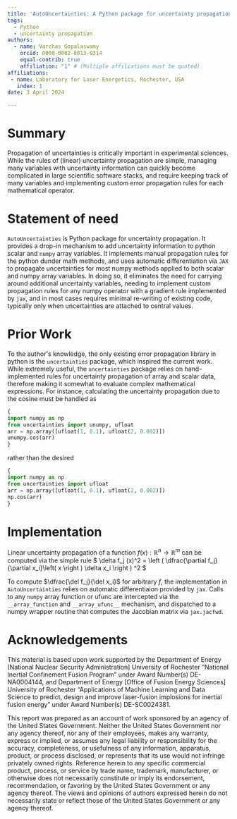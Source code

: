 ```yaml
---
title: 'AutoUncertainties: A Python package for uncertainty propagation'
tags:
  - Python
  - uncertainty propagation
authors:
  - name: Varchas Gopalaswamy
    orcid: 0000-0002-8013-9314
    equal-contrib: true
    affiliation: "1" # (Multiple affiliations must be quoted)
affiliations:
 - name: Laboratory for Laser Energetics, Rochester, USA
   index: 1
date: 3 April 2024

---
```


# Summary

Propagation of uncertainties is critically important in experimental sciences.
While the rules of (linear) uncertainty propagation
are simple, managing many variables with uncertainty information
can quickly become complicated in large scientific software stacks, and require
keeping track of many variables and implementing custom error propagation
rules for each mathematical operator.

# Statement of need

`AutoUncertainties` is Python package for uncertainty propagation. It provides
a drop-in mechanism to add uncertainty information to python scalar and `numpy`
array variables. It implements manual propagation rules for the python dunder math
methods, and uses automatic differentiation via `JAX` to propagate uncertainties
for most numpy methods applied to both scalar and numpy array variables. In doing so,
it eliminates the need for carrying around additional uncertainty variables,
needing to implement custom propagation rules for any numpy operator with a gradient
rule implemented by `jax`, and in most cases requires minimal re-writing of existing code,
typically only when uncertainties are attached to central values.

# Prior Work

To the author's knowledge, the only existing error propagation library in python is the `uncertainties` package,
which inspired the current work. While extremely useful, the `uncertainties` package
relies on hand-implemented rules for uncertainty propagation of array and scalar data, therefore
making it somewhat to evaluate complex mathematical expressions. For instance, calculating the uncertainty
propagation due to the cosine must be handled as

```python
{
import numpy as np
from uncertainties import unumpy, ufloat
arr = np.array([ufloat(1, 0.1), ufloat(2, 0.002)])
unumpy.cos(arr)
}
```

rather than the desired

```python
{
import numpy as np
from uncertainties import ufloat
arr = np.array([ufloat(1, 0.1), ufloat(2, 0.002)])
np.cos(arr)
}
```

# Implementation

Linear uncertainty propagation of a function $f(x) : \mathbb{R}^n \rightarrow \mathbb{R}^m$ can be computed
via the simple rule $ \delta f_j (x)^2 = \left ( \dfrac{\partial f_j}{\partial x_i}\left( x \right ) \delta x_i  \right ) ^2 $

To compute $\dfrac{\del f_j}{\del x_i}$ for arbitrary $f$, the implementation in `AutoUncertainties` relies on automatic
differentiaion provided by `jax`. Calls to any `numpy` array function or ufunc are intercepted via the `__array_function`
and `__array_ufunc__` mechanism, and dispatched to a numpy wrapper routine that computes the Jacobian matrix via `jax.jacfwd`.


# Acknowledgements

This material is based upon work supported by the Department of Energy [National Nuclear Security Administration] University of Rochester “National Inertial Confinement Fusion Program” under Award Number(s) DE-NA0004144, and Department of Energy [Office of Fusion Energy Sciences] University of Rochester “Applications of Machine Learning and Data Science to predict, design and improve laser-fusion implosions for inertial fusion energy” under Award Number(s) DE-SC0024381.

This report was prepared as an account of work sponsored by an agency of the United States Government. Neither the United States Government nor any agency thereof, nor any of their employees, makes any warranty, express or implied, or assumes any legal liability or responsibility for the accuracy, completeness, or usefulness of any information, apparatus, product, or process disclosed, or represents that its use would not infringe privately owned rights. Reference herein to any specific commercial product, process, or service by trade name, trademark, manufacturer, or otherwise does not necessarily constitute or imply its endorsement, recommendation, or favoring by the United States Government or any agency thereof. The views and opinions of authors expressed herein do not necessarily state or reflect those of the United States Government or any agency thereof.
